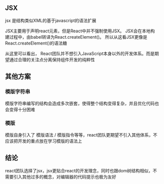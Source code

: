 ## JSX
jsx 是结构类似XML的基于javascript的语法扩展

JSX主要用于声明react元素，但是React中并不强制使用JSX。
JSX会在本地构建过程中，由babel转译为React.createElement()。
所以从这看JSX更像是React.createElement()的语法糖

从这里可以看出， React团队并不想引入JavaScript本身以外的开发体系。而是期望通过合理的关注点分离保持组件开发的纯粹性

## 其他方案

### 模版字符串
模版字符串编写的结构会造成多次嵌套，使得整个结构变得复杂，并且优化代码也会变得十分困难

### 模版
模版自身引入了 模版语法 / 模版指令等等，react团队更期望不引入其他体系，不应该把开发的重点放在学习模版的语法上


## 结论
react团队选择了jsx，jsx更贴合react的开发理念，同时也跟dom树结构相似，不需要引入其他过多的概念，对编辑器的代码提示也极为友好